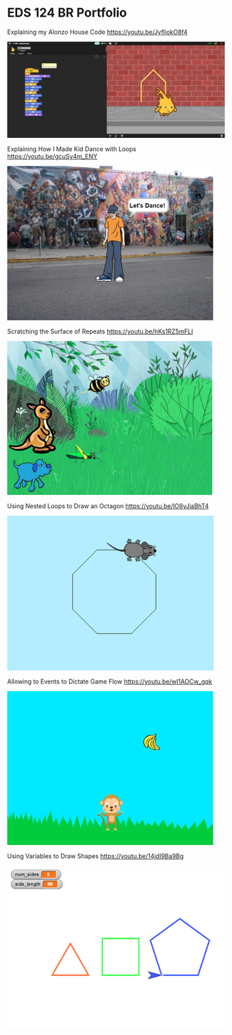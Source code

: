 # EDS 124 BR Portfolio

Explaining my Alonzo House Code
https://youtu.be/JyfliokO8f4

[![alonzohouse](/images/alonzo_house.png)](https://youtu.be/JyfliokO8f4)

Explaining How I Made Kid Dance with Loops
https://youtu.be/gcuSy4m_ENY

[![dance](/images/dance.png)](https://youtu.be/gcuSy4m_ENY)

Scratching the Surface of Repeats
https://youtu.be/hKs1RZ5mFLI

[![scratch](/images/scratch.png)](https://youtu.be/hKs1RZ5mFLI)

Using Nested Loops to Draw an Octagon
https://youtu.be/lO8yJiaBhT4

[![nest](/images/nest.png)](https://youtu.be/lO8yJiaBhT4)

Allowing to Events to Dictate Game Flow
https://youtu.be/wI1AOCw_gqk

[![events](/images/events.png)](https://youtu.be/wI1AOCw_gqk)

Using Variables to Draw Shapes
https://youtu.be/14jdI9Ba9Bg

[![shape](/images/shape.png)](https://youtu.be/14jdI9Ba9Bg)